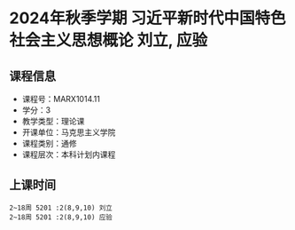 # 2024年秋季学期 习近平新时代中国特色社会主义思想概论 刘立, 应验






## 课程信息

- 课程号：MARX1014.11
- 学分：3
- 教学类型：理论课
- 开课单位：马克思主义学院
- 课程类别：通修
- 课程层次：本科计划内课程

## 上课时间

```
2~18周 5201 :2(8,9,10) 刘立
2~18周 5201 :2(8,9,10) 应验
```

